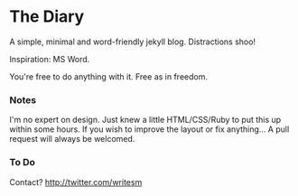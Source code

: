 # The Diary

A simple, minimal and word-friendly jekyll blog. Distractions shoo!

Inspiration: MS Word.

You're free to do anything with it. Free as in freedom. 

### Notes 
I'm no expert on design. Just knew a little HTML/CSS/Ruby to put this up within some hours. 
If you wish to improve the layout or fix anything... A pull request will always be welcomed.

### To Do

Contact? http://twitter.com/writesm